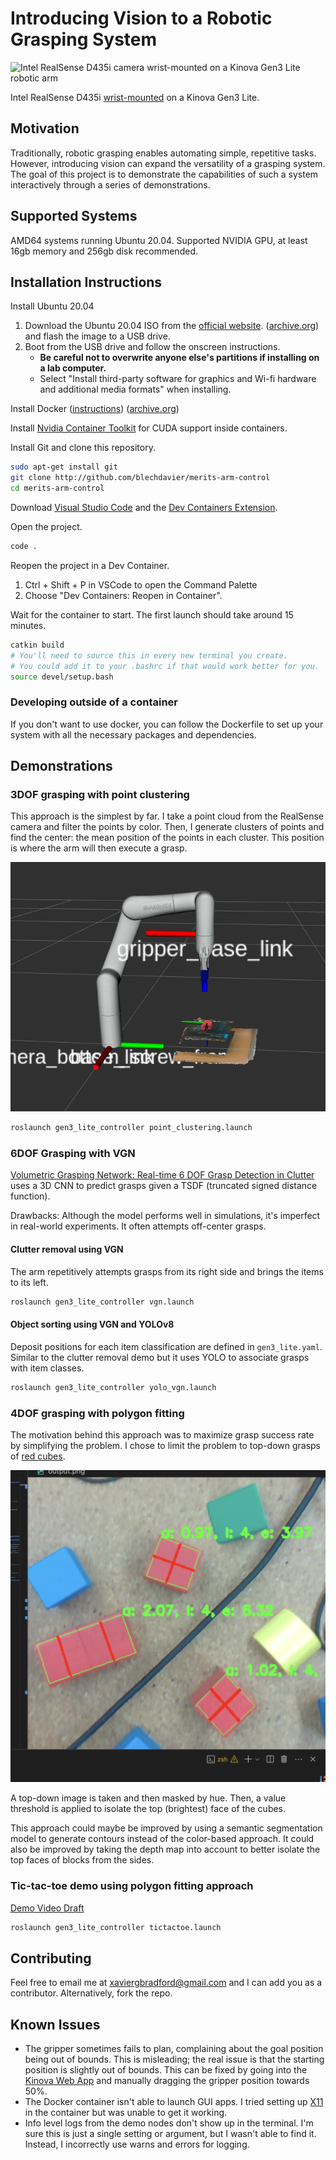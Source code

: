 # Introducing Vision to a Robotic Grasping System

![Intel RealSense D435i camera wrist-mounted on a Kinova Gen3 Lite robotic arm](readme_images/cover_image.png)

Intel RealSense D435i [wrist-mounted](https://archive.org/details/arm-camera-mount) on a Kinova Gen3 Lite.

## Motivation

Traditionally, robotic grasping enables automating simple, repetitive tasks. However, introducing vision can expand the versatility of a grasping system. The goal of this project is to demonstrate the capabilities of such a system interactively through a series of demonstrations.

## Supported Systems

AMD64 systems running Ubuntu 20.04. Supported NVIDIA GPU, at least 16gb memory and 256gb disk recommended.

## Installation Instructions

Install Ubuntu 20.04

1. Download the Ubuntu 20.04 ISO from the [official website](https://releases.ubuntu.com/focal/). ([archive.org](https://archive.org/details/ubuntu-20.04.6-desktop-amd64)) and flash the image to a USB drive.
2. Boot from the USB drive and follow the onscreen instructions.
   - **Be careful not to overwrite anyone else's partitions if installing on a lab computer.**
   - Select "Install third-party software for graphics and Wi-fi hardware and additional media formats" when installing.


Install Docker ([instructions](https://docs.docker.com/engine/install/ubuntu/)) ([archive.org](https://web.archive.org/web/20240721033617/https://docs.docker.com/engine/install/ubuntu/))

Install [Nvidia Container Toolkit](https://docs.nvidia.com/datacenter/cloud-native/container-toolkit/latest/install-guide.html#setting-up-nvidia-container-toolkit) for CUDA support inside containers.

Install Git and clone this repository.

```bash
sudo apt-get install git
git clone http://github.com/blechdavier/merits-arm-control
cd merits-arm-control
```

Download [Visual Studio Code](https://code.visualstudio.com/docs/setup/linux) and the [Dev Containers Extension](https://marketplace.visualstudio.com/items?itemName=ms-vscode-remote.remote-containers).

Open the project.

```bash
code .
```

Reopen the project in a Dev Container.

1. Ctrl + Shift + P in VSCode to open the Command Palette
2. Choose "Dev Containers: Reopen in Container".

Wait for the container to start. The first launch should take around 15 minutes.

```bash
catkin build
# You'll need to source this in every new terminal you create.
# You could add it to your .bashrc if that would work better for you.
source devel/setup.bash
```

### Developing outside of a container

If you don't want to use docker, you can follow the Dockerfile to set up your system with all the necessary packages and dependencies.

## Demonstrations

### 3DOF grasping with point clustering

This approach is the simplest by far. I take a point cloud from the RealSense camera and filter the points by color. Then, I generate clusters of points and find the center: the mean position of the points in each cluster. This position is where the arm will then execute a grasp.

![A detected grasp overlaid on a point cloud](readme_images/point_clustering.png)

```bash
roslaunch gen3_lite_controller point_clustering.launch
```

### 6DOF Grasping with VGN

[Volumetric Grasping Network: Real-time 6 DOF Grasp Detection in Clutter](https://arxiv.org/abs/2101.01132) uses a 3D CNN to predict grasps given a TSDF (truncated signed distance function).

Drawbacks: Although the model performs well in simulations, it's imperfect in real-world experiments. It often attempts off-center grasps.

#### Clutter removal using VGN

The arm repetitively attempts grasps from its right side and brings the items to its left.

```bash
roslaunch gen3_lite_controller vgn.launch
```

#### Object sorting using VGN and YOLOv8

Deposit positions for each item classification are defined in `gen3_lite.yaml`. Similar to the clutter removal demo but it uses YOLO to associate grasps with item classes.

```bash
roslaunch gen3_lite_controller yolo_vgn.launch
```

### 4DOF grasping with polygon fitting

The motivation behind this approach was to maximize grasp success rate by simplifying the problem. I chose to limit the problem to top-down grasps of [red cubes](https://www.melissaanddoug.com/products/100-piece-wood-blocks-set).

![Detected block polygons and corresponding grasps](readme_images/polygon_fitting.png)

A top-down image is taken and then masked by hue. Then, a value threshold is applied to isolate the top (brightest) face of the cubes.

This approach could maybe be improved by using a semantic segmentation model to generate contours instead of the color-based approach. It could also be improved by taking the depth map into account to better isolate the top faces of blocks from the sides.

### Tic-tac-toe demo using polygon fitting approach

[Demo Video Draft](https://drive.google.com/file/d/1xeYzbqpz7j0L1z18cl9wnztVsnIXWY93/view?usp=sharing)

```bash
roslaunch gen3_lite_controller tictactoe.launch
```

## Contributing

Feel free to email me at <xaviergbradford@gmail.com> and I can add you as a contributor. Alternatively, fork the repo.

## Known Issues

- The gripper sometimes fails to plan, complaining about the goal position being out of bounds. This is misleading; the real issue is that the starting position is slightly out of bounds. This can be fixed by going into the [Kinova Web App](192.168.1.10) and manually dragging the gripper position towards 50%.
- The Docker container isn't able to launch GUI apps. I tried setting up [X11](https://en.wikipedia.org/wiki/X_Window_System) in the container but was unable to get it working.
- Info level logs from the demo nodes don't show up in the terminal. I'm sure this is just a single setting or argument, but I wasn't able to find it. Instead, I incorrectly use warns and errors for logging.
